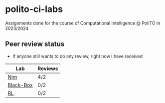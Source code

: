 # polito-ci-labs

Assignments done for the course of Computational Intelligence @ PoliTO in 2023/2024

## Peer review status

- If anyone still wants to do any review, right now I have received

| Lab                           | Reviews |
| ----------------------------- | ------- |
| [Nim](labs/2_evolutionary/)   | 4/2     |
| [Black-Box](labs/3_black_box) | 0/2     |
| [RL](labs/4_tic_tac_toe/)     | 0/2     |
